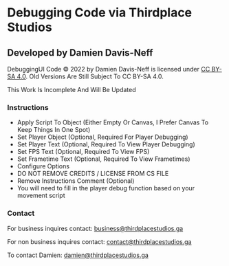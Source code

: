 # Debugging Code via Thirdplace Studios #

## Developed by Damien Davis-Neff ##

DebuggingUI Code © 2022 by Damien Davis-Neff is licensed under [CC BY-SA 4.0](https://creativecommons.org/licenses/by-sa/4.0/ "CC BY-SA 4.0"). Old Versions Are Still Subject To CC BY-SA 4.0.



This Work Is Incomplete And Will Be Updated

### Instructions ###

  - Apply Script To Object (Either Empty Or Canvas, I Prefer Canvas To Keep Things In One Spot)
  - Set Player Object (Optional, Required For Player Debugging)
  - Set Player Text (Optional, Required To View Player Debugging)
  - Set FPS Text (Optional, Required To View FPS)
  - Set Frametime Text (Optional, Required To View Frametimes)
  - Configure Options
  - DO NOT REMOVE CREDITS / LICENSE FROM CS FILE
  - Remove Instructions Comment (Optional)
  - You will need to fill in the player debug function based on your movement script

### Contact ###

For business inquires contact: business@thirdplacestudios.ga

For non business inquires contact: contact@thirdplacestudios.ga

To contact Damien: damien@thirdplacestudios.ga
